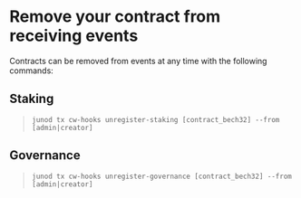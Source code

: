 # Remove your contract from receiving events

Contracts can be removed from events at any time with the following commands:

## Staking

> `junod tx cw-hooks unregister-staking [contract_bech32] --from [admin|creator]`

## Governance

> `junod tx cw-hooks unregister-governance [contract_bech32] --from [admin|creator]`
